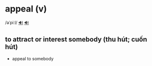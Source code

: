 # appeal (v)

/əˈpiːl/ [🔊](https://www.oxfordlearnersdictionaries.com/media/english/uk_pron/a/app/appea/appeal__gb_1.mp3) [🔊](https://www.oxfordlearnersdictionaries.com/media/english/us_pron/a/app/appea/appeal__us_2.mp3)

## to attract or interest somebody (thu hút; cuốn hút)

- appeal to somebody